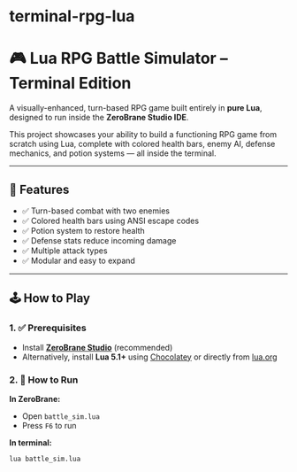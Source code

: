 # terminal-rpg-lua
# 🎮 Lua RPG Battle Simulator – Terminal Edition

A visually-enhanced, turn-based RPG game built entirely in **pure Lua**, designed to run inside the **ZeroBrane Studio IDE**.

This project showcases your ability to build a functioning RPG game from scratch using Lua, complete with colored health bars, enemy AI, defense mechanics, and potion systems — all inside the terminal.

---

## 🧠 Features

- ✅ Turn-based combat with two enemies
- ✅ Colored health bars using ANSI escape codes
- ✅ Potion system to restore health
- ✅ Defense stats reduce incoming damage
- ✅ Multiple attack types
- ✅ Modular and easy to expand

---

## 🕹 How to Play

### 1. ✅ Prerequisites

- Install **[ZeroBrane Studio](https://studio.zerobrane.com/)** (recommended)
- Alternatively, install **Lua 5.1+** using [Chocolatey](https://chocolatey.org/) or directly from [lua.org](https://www.lua.org/download.html)

### 2. 🧩 How to Run

**In ZeroBrane:**
- Open `battle_sim.lua`
- Press `F6` to run

**In terminal:**
```bash
lua battle_sim.lua
